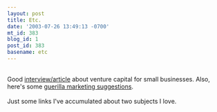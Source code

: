 ```yaml
---
layout: post
title: Etc.
date: '2003-07-26 13:49:13 -0700'
mt_id: 383
blog_id: 1
post_id: 383
basename: etc
---
```

<br />Good <a href="http://www.businessweek.com/smallbiz/content/jul2003/sb20030723_7465.htm">interview/article</a> about venture capital for small businesses. Also, here's some <a href="http://greatmindsinmarketing.com/sample.cfm?contentID=2395">guerilla marketing suggestions</a>.<br /><br />Just some links I've accumulated about two subjects I love.<br /><br /><br />
